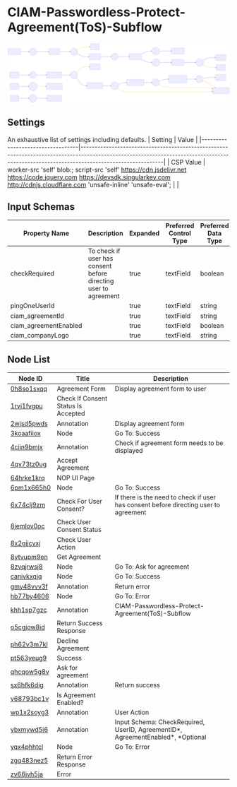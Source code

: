 # CIAM-Passwordless-Protect-Agreement(ToS)-Subflow

![Flowchart Diagram](CIAMPasswordlessProtectAgreementToSSubflow.svg) 

## Settings
An exhaustive list of settings including defaults.
| Setting                          | Value                                                                                                                                                                                   |
|----------------------------------|-----------------------------------------------------------------------------------------------------------------------------------------------------------------------------------------|
| CSP Value                        | worker-src &#39;self&#39; blob:; script-src &#39;self&#39; https://cdn.jsdelivr.net https://code.jquery.com https://devsdk.singularkey.com http://cdnjs.cloudflare.com &#39;unsafe-inline&#39; &#39;unsafe-eval&#39;; | 
 |

## Input Schemas
| Property Name | Description | Expanded | Preferred Control Type | Preferred Data Type | Required |
|----------------------------------|-----------------|-----------------|-----------------|-----------------|-----------------|
| checkRequired | To check if user has consent before directing user to agreement | true | textField | boolean | true | 
 | pingOneUserId |  | true | textField | string | true | 
 | ciam_agreementId |  | true | textField | string | false | 
 | ciam_agreementEnabled |  | true | textField | boolean | false | 
 | ciam_companyLogo |  | true | textField | string | false | 
 





## Node List
| Node ID | Title | Description |
|----------------------------------|-----------------|-----------------|
| [0h8so1sxqq](./nodes/0h8so1sxqq.md) | Agreement Form | Display agreement form to user | 
 | [1rvj1fvgpu](./nodes/1rvj1fvgpu.md) | Check If Consent Status Is Accepted |  | 
 | [2wjsd5pwds](./nodes/2wjsd5pwds.md) | Annotation | Display agreement form | 
 | [3koaafiiox](./nodes/3koaafiiox.md) | Node | Go To: Success | 
 | [4cijn9bmjx](./nodes/4cijn9bmjx.md) | Annotation | Check if agreement form needs to be displayed | 
 | [4qv73tz0ug](./nodes/4qv73tz0ug.md) | Accept Agreement |  | 
 | [64hrke1krq](./nodes/64hrke1krq.md) | NOP UI Page |  | 
 | [6pm1x665h0](./nodes/6pm1x665h0.md) | Node | Go To: Success | 
 | [6x74clj9zm](./nodes/6x74clj9zm.md) | Check For User Consent? | If there is the need to check if user has consent before directing user to agreement | 
 | [8jemlov0oc](./nodes/8jemlov0oc.md) | Check User Consent Status |  | 
 | [8x2gjjcvxj](./nodes/8x2gjjcvxj.md) | Check User Action |  | 
 | [8ytvupm9en](./nodes/8ytvupm9en.md) | Get Agreement |  | 
 | [8zvqjrwsj8](./nodes/8zvqjrwsj8.md) | Node | Go To: Ask for agreement | 
 | [canivkxqjq](./nodes/canivkxqjq.md) | Node | Go To: Success | 
 | [gmy48vvv3f](./nodes/gmy48vvv3f.md) | Annotation | Return error | 
 | [hb77by4606](./nodes/hb77by4606.md) | Node | Go To: Error | 
 | [khh1sp7gzc](./nodes/khh1sp7gzc.md) | Annotation | CIAM-Passwordless-Protect-Agreement(ToS)-Subflow | 
 | [o5cgjow8id](./nodes/o5cgjow8id.md) | Return Success Response |  | 
 | [ph62v3m7kl](./nodes/ph62v3m7kl.md) | Decline Agreement |  | 
 | [pt563yeug9](./nodes/pt563yeug9.md) | Success |  | 
 | [qhcqow5g8y](./nodes/qhcqow5g8y.md) | Ask for agreement |  | 
 | [sx6hfk6dig](./nodes/sx6hfk6dig.md) | Annotation | Return success | 
 | [v68793bc1v](./nodes/v68793bc1v.md) | Is Agreement Enabled? |  | 
 | [wp1x2soyg3](./nodes/wp1x2soyg3.md) | Annotation | User Action | 
 | [ybxmywd5i6](./nodes/ybxmywd5i6.md) | Annotation | Input Schema: CheckRequired, UserID, AgreementID*, AgreementEnabled*, *Optional | 
 | [yqx4phhtcl](./nodes/yqx4phhtcl.md) | Node | Go To: Error | 
 | [zgq483nez5](./nodes/zgq483nez5.md) | Return Error Response |  | 
 | [zv66jvh5ja](./nodes/zv66jvh5ja.md) | Error |  | 
 